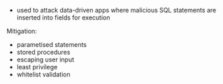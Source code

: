 - used to attack data-driven apps where malicious SQL statements are inserted into fields for execution

Mitigation:
- parametised statements
- stored procedures
- escaping user input
- least privilege
- whitelist validation


